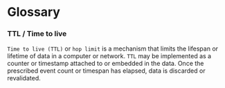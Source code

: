 # Glossary


### TTL / Time to live
`Time to live (TTL)` or `hop limit` is a mechanism that limits the lifespan or lifetime of data in a computer or network. `TTL` may be implemented as a counter or timestamp attached to or embedded in the data. Once the prescribed event count or timespan has elapsed, data is discarded or revalidated.